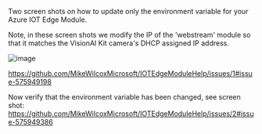 Two screen shots on how to update only the environment variable for your Azure IOT Edge Module.

Note, in these screen shots we modify the IP of the 'webstream' module so that it matches the VisionAI Kit camera's DHCP assigned IP address. 

![image](https://user-images.githubusercontent.com/57420850/75941860-6c931b80-5e56-11ea-9041-23eeb2d39084.png)

https://github.com/MikeWilcoxMicrosoft/IOTEdgeModuleHelp/issues/1#issue-575949198

Now verify that the environment variable has been changed, see screen shot: 
https://github.com/MikeWilcoxMicrosoft/IOTEdgeModuleHelp/issues/2#issue-575949386
